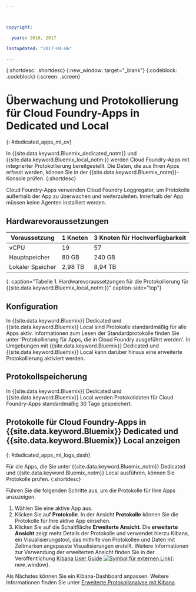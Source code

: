 ```yaml
---



copyright:

  years: 2016, 2017

lastupdated: "2017-04-06"

---
```


{:shortdesc: .shortdesc}
{:new_window: target="_blank"}
{:codeblock: .codeblock}
{:screen: .screen}

<!-- audience blue staging only begin -->

# Überwachung und Protokollierung für Cloud Foundry-Apps in Dedicated und Local
{: #dedicated_apps_ml_ov}


In {{site.data.keyword.Bluemix_dedicated_notm}} und {{site.data.keyword.Bluemix_local_notm:}} werden Cloud Foundry-Apps mit integrierter Protokollierung bereitgestellt. Die Daten, die aus Ihren Apps erfasst werden, können Sie in der {{site.data.keyword.Bluemix_notm}}-Konsole prüfen.
{:shortdesc}

Cloud Foundry-Apps verwenden Cloud Foundry Loggregator, um Protokolle außerhalb der App zu überwachen und weiterzuleiten. Innerhalb der App müssen keine Agenten installiert werden.

## Hardwarevoraussetzungen


| **Voraussetzung** |    **1 Knoten**     | **3 Knoten für Hochverfügbarkeit** |
|-----------------|-------------------|-------------------|
vCPU | 19 | 57 |
Hauptspeicher | 80 GB | 240 GB |
Lokaler Speicher | 2,98 TB | 8,94 TB |
{: caption="Tabelle 1. Hardwarevoraussetzungen für die Protokollierung für {{site.data.keyword.Bluemix_local_notm:}}" caption-side="top"}

## Konfiguration

In {{site.data.keyword.Bluemix}} Dedicated und {{site.data.keyword.Bluemix}} Local sind Protokolle standardmäßig für alle Apps aktiv. Informationen zum Lesen der Standardprotokolle finden Sie unter 'Protokollierung für Apps, die in Cloud Foundry ausgeführt werden'. In Umgebungen mit {{site.data.keyword.Bluemix}} Dedicated und {{site.data.keyword.Bluemix}} Local kann darüber hinaus eine erweiterte Protokollierung aktiviert werden.

## Protokollspeicherung

In {{site.data.keyword.Bluemix}} Dedicated und {{site.data.keyword.Bluemix}} Local werden Protokolldaten für Cloud Foundry-Apps standardmäßig 30 Tage gespeichert.

## Protokolle für Cloud Foundry-Apps in {{site.data.keyword.Bluemix}} Dedicated und {{site.data.keyword.Bluemix}} Local anzeigen
{: #dedicated_apps_ml_logs_dash}

Für die Apps, die Sie unter {{site.data.keyword.Bluemix_notm}} Dedicated und {{site.data.keyword.Bluemix_notm}} Local ausführen, können Sie Protokolle prüfen.
{:shortdesc}

Führen Sie die folgenden Schritte aus, um die Protokolle für Ihre Apps anzuzeigen.
1. Wählen Sie eine aktive App aus.
2. Klicken Sie auf **Protokolle**. In der Ansicht **Protokolle** können Sie die Protokolle für Ihre aktive App einsehen.
4. Klicken Sie auf die Schaltfläche **Erweiterte Ansicht**. Die **erweiterte Ansicht** zeigt mehr Details der Protokolle und verwendet hierzu Kibana, ein Visualisierungstool, das mithilfe von Protokollen und Daten mit Zeitmarken angepasste Visualisierungen erstellt. Weitere Informationen zur Verwendung der erweiterten Ansicht finden Sie in der Veröffentlichung [Kibana User Guide ![Symbol für externen Link](../../../icons/launch-glyph.svg "Symbol für externen Link")](https://www.elastic.co/guide/en/kibana/4.1/index.html){: new_window}. 

Als Nächstes können Sie ein Kibana-Dashboard anpassen. Weitere Informationen finden Sie unter [Erweiterte Protokollanalyse mit Kibana](../kibana4/analyzing_logs_Kibana.html#analyzing_logs_Kibana). 

<!-- audience blue staging only end comment -->
